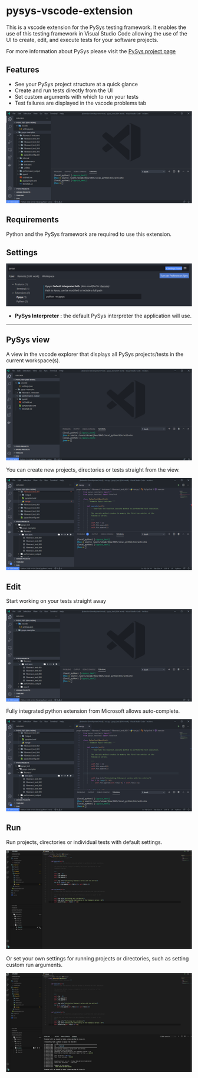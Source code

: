 # pysys-vscode-extension
This is a vscode extension for the PySys testing framework. It enables the use of this testing framework in Visual Studio Code allowing the use of the UI to create, edit, and execute tests for your software projects.

For more information about PySys please visit the [PySys project page](https://pypi.org/project/PySys/)

## Features

* See your PySys project structure at a quick glance
* Create and run tests directly from the UI
* Set custom arguments with which to run your tests
* Test failures are displayed in the vscode problems tab

![overview](images/example_screen1.png)

## Requirements

Python and the PySys framework are required to use this extension.

## Settings

![settings](images/settings.png)

* **PySys Interpreter :** the default PySys interpreter the application will use.

***

## PySys view

A view in the vscode explorer that displays all PySys projects/tests in the current workspace(s).

![view](images/viewdemo.gif)

You can create new projects, directories or tests straight from the view.

![create](images/creationdemo.gif)

## Edit

Start working on your tests straight away

![edit](images/edittest.gif)

Fully integrated python extension from Microsoft allows auto-complete.

![edit](images/integrationdemo.gif)

## Run

Run projects, directories or individual tests with default settings.

![run](images/run.gif)

Or set your own settings for running projects or directories, such as setting custom run arguments.

![custom](images/custom.gif)

